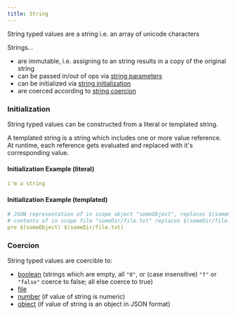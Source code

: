```yaml
---
title: String
---
```


String typed values are a string i.e. an array of unicode characters

Strings...
- are immutable, i.e. assigning to an string results in a copy of the original string
- can be passed in/out of ops via [string parameters](../structure/op-directory/op/parameter/string.md)
- can be initialized via [string initialization](#initialization)
- are coerced according to [string coercion](#coercion)

### Initialization
String typed values can be constructed from a literal or templated string.
 
A templated string is a string which includes one or more value reference.
At runtime, each reference gets evaluated and replaced with it's corresponding value.

#### Initialization Example (literal)

```yaml
i'm a string
```

#### Initialization Example (templated)
```yaml
# JSON representation of in scope object "someObject", replaces $(someObject) in the string
# contents of in scope file "someDir/file.txt" replaces $(someDir/file.txt) in the string
pre $(someObject) $(someDir/file.txt)
```

### Coercion
String typed values are coercible to:

- [boolean](boolean.md) (strings which are empty, all `"0"`, or (case insensitive) `"f"` or `"false"` coerce to false; all else coerce to true)
- [file](file.md)
- [number](number.md) (if value of string is numeric)
- [object](object.md) (if value of string is an object in JSON format)
